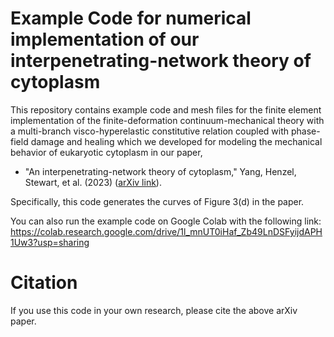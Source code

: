 # Example Code for numerical implementation of our interpenetrating-network theory of cytoplasm

This repository contains example code and mesh files for the finite element implementation of the finite-deformation continuum-mechanical theory with a multi-branch visco-hyperelastic constitutive relation coupled with phase-field damage and healing which we developed for modeling the mechanical behavior of eukaryotic cytoplasm in our paper,

 - "An interpenetrating-network theory of cytoplasm," Yang, Henzel, Stewart, et al. (2023) ([arXiv link](https://arxiv.org/abs/2306.07256)).

Specifically, this code generates the curves of Figure 3(d) in the paper. 

You can also run the example code on Google Colab with the following link:
https://colab.research.google.com/drive/1l_mnUT0iHaf_Zb49LnDSFyijdAPH1Uw3?usp=sharing

# Citation
If you use this code in your own research, please cite the above arXiv paper.
